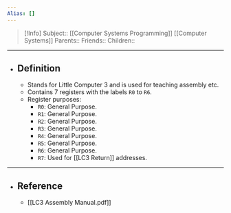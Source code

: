 ```yaml
---
Alias: []
---
```

> [!Info]
> Subject:: [[Computer Systems Programming]] [[Computer Systems]]
> Parents:: 
> Friends::
> Children:: 
---
- ## Definition
	- Stands for Little Computer 3 and is used for teaching assembly etc.
	- Contains 7 registers with the labels `R0` to `R6`. 
	- Register purposes:
		- `R0`: General Purpose.
		- `R1`: General Purpose.
		- `R2`: General Purpose.
		- `R3`: General Purpose.
		- `R4`: General Purpose.
		- `R5`: General Purpose.
		- `R6`: General Purpose.
		- `R7`: Used for [[LC3 Return]] addresses.
---
- ## Reference
	- [[LC3 Assembly Manual.pdf]]